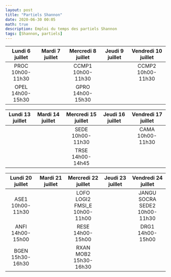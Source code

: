 ```yaml
---
layout: post
title: "Partiels Shannon"
date: 2020-06-30 00:05
math: true
description: Emploi du temps des partiels Shannon
tags: [Shannon, partiels]
---
```


|Lundi 6 juillet|Mardi 7 juillet|Mercredi 8 juillet|Jeudi 9 juillet|Vendredi 10 juillet|
|:-------------:|:-------------:|:----------------:|:-------------:|:-----------------:|
|PROC<br/>10h00-11h30|   |CCMP1<br/>10h00-11h30|   |CCMP2<br/>10h00-11h30|
|OPEL<br/>14h00-15h30|   |GPRO<br/>14h00-15h30|   |   |

|Lundi 13 juillet|Mardi 14 juillet|Mercredi 15 juillet|Jeudi 16 juillet|Vendredi 17 juillet|
|:--------------:|:--------------:|:------------------:|:--------------:|:-----------------:|
|                |                |SEDE<br/>10h00-11h30|                |CAMA<br/>10h00-11h30|
|                |                |TRSE<br/>14h00-14h45|                |                   |

|Lundi 20 juillet|Mardi 21 juillet|Mercredi 22 juillet|Jeudi 23 juillet|Vendredi 24 juillet|
|:--------------:|:--------------:|:-----------------:|:--------------:|:-----------------:|
|ASE1<br/>10h00-11h30||LOFO<br/>LOGI2<br/>FMSI\_E<br/>10h00-11h00||JANGU<br/>SOCRA<br/>SEDE2<br/>10h00-11h30|
|ANFI<br/>14h00-15h00||RESE<br/>14h00-15h00||DRG1<br/>14h00-15h00|
|BGEN<br/>15h30-16h30||RXAN<br/>MOB2<br/>15h30-16h30|||
